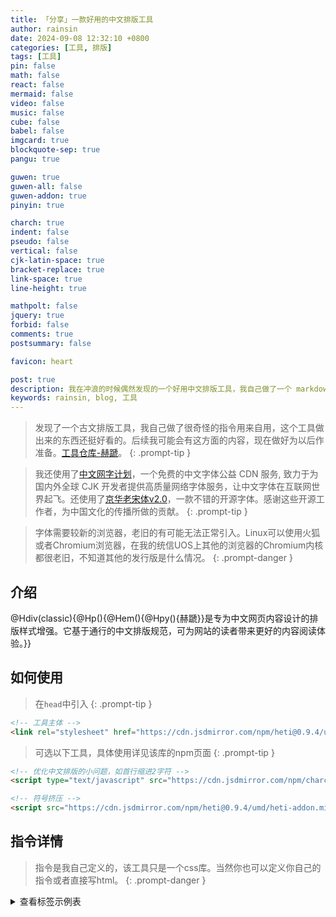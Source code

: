 ```yaml
---
title: 「分享」一款好用的中文排版工具
author: rainsin
date: 2024-09-08 12:32:10 +0800
categories: [工具, 排版]
tags: [工具]
pin: false
math: false
react: false
mermaid: false
video: false
music: false
cube: false
babel: false
imgcard: true
blockquote-sep: true
pangu: true

guwen: true
guwen-all: false
guwen-addon: true
pinyin: true

charch: true
indent: false
pseudo: false
vertical: false
cjk-latin-space: true
bracket-replace: true
link-space: true
line-height: true

mathpolt: false
jquery: true
forbid: false
comments: true
postsummary: false

favicon: heart

post: true
description: 我在冲浪的时候偶然发现的一个好用中文排版工具，我自己做了一个 markdown 里的使用的指令，要在浏览器里处理，我不熟悉 ruby，后面学一下看能不能在构建的时候就转换好，这样页面速度会好一点。
keywords: rainsin, blog, 工具
---
```


> 发现了一个古文排版工具，我自己做了很奇怪的指令用来自用，这个工具做出来的东西还挺好看的。后续我可能会有这方面的内容，现在做好为以后作准备。[工具仓库-赫蹏](https://github.com/sivan/heti)。
{: .prompt-tip }

> 我还使用了[中文网字计划](https://chinese-font.netlify.app/cdn/)，一个免费的中文字体公益 CDN 服务, 致力于为国内外全球 CJK 开发者提供高质量网络字体服务，让中文字体在互联网世界起飞。还使用了[京华老宋体v2.0](https://www.mfonts.cn/1324.html)，一款不错的开源字体。感谢这些开源工作者，为中国文化的传播所做的贡献。
{: .prompt-tip }

> 字体需要较新的浏览器，老旧的有可能无法正常引入。Linux可以使用火狐或者Chromium浏览器，在我的统信UOS上其他的浏览器的Chromium内核都很老旧，不知道其他的发行版是什么情况。
{: .prompt-danger }

## 介绍

<div class="heti-box">
@Hdiv(classic){@Hp(){@Hem(){@Hpy(){赫蹏}}是专为中文网页内容设计的排版样式增强。它基于通行的中文排版规范，可为网站的读者带来更好的内容阅读体验。}}
</div>

## 如何使用

> 在`head`中引入
{: .prompt-tip }

```html
<!-- 工具主体 -->
<link rel="stylesheet" href="https://cdn.jsdmirror.com/npm/heti@0.9.4/umd/heti.min.css">
```

> 可选以下工具，具体使用详见该库的npm页面
{: .prompt-tip }

```html
<!-- 优化中文排版的小问题，如首行缩进2字符 -->
<script type="text/javascript" src="https://cdn.jsdmirror.com/npm/charch@0.1.0/charch.build.js"></script>

<!-- 符号挤压 -->
<script src="https://cdn.jsdmirror.com/npm/heti@0.9.4/umd/heti-addon.min.js"></script>
```

## 指令详情

> 指令是我自己定义的，该工具只是一个css库。当然你也可以定义你自己的指令或者直接写html。
{: .prompt-danger }

<div class="heti heti--ancient">

  <details>
          <summary>查看标签示例表</summary>
          <section class="section">
            <table>
              <caption>常用标签样式示例表</caption>
              <tr>
                <th style="width: 72px;text-align: center;">类型</th>
                <th style="width: 320px;text-align: center;">标签</th>
                <th style="width: 240px;text-align: center;">效果</th>
              </tr>
              <tr>
                <td style="text-align: center">标题</td>
                <td><code>@Hh5(){标题1-5级}</code></td>
                <td><h5>标题1-5级</h5></td>
              </tr>
              <tr>
                <td style="text-align: center">缩写</td>
                <td><code>@Habbr(Cascading Style Sheets){CSS}</code></td>
                <td><abbr title="Cascading Style Sheets">CSS</abbr></td>
              </tr>
              <tr>
                <td style="text-align: center">专名号</td>
                <td><code>@Hp(){此时来自@Hu(位于山东省聊城市阳谷县城东){景阳冈}的@Hu(){武松}大喝一声：@Hq(){纳命来！}}</code></td>
                <td>此时来自<u title="位于山东省聊城市阳谷县城东">景阳冈</u>的<u>武松</u>大喝一声：<q>纳命来！</q></td>
              </tr>
              <tr>
                <td style="text-align: center">文本更新</td>
                <td><code>因为谁也不认识，所以最后我们决定念@Hs(){dí}tí。</code></td>
                <td>因为谁也不认识，所以最后我们决定念<s>dí</s>tí。</td>
              </tr>
              <tr>
                <td style="text-align: center">引号</td>
                <td><code>窃·格瓦拉曾经说过：@Hq(){打工是不可能打工的。}</code></td>
                <td>窃·格瓦拉曾经说过：<q>打工是不可能打工的。</q></td>
              </tr>
              <tr>
                <td style="text-align: center">术语</td>
                <td><code>@Hdfn(){窃·格瓦拉}，中国大陆网络红人、罪犯。被奉为百度「戒赌吧」400万会员的「精神领袖」。</code></td>
                <td><dfn>窃·格瓦拉</dfn>，中国大陆网络红人、罪犯。被奉为百度「戒赌吧」400万会员的「精神领袖」。</td>
              </tr>
              <tr>
                <td style="text-align: center">标记</td>
                <td><code>这道题@Hmr(){必考}，你们爱记不记。</code></td>
                <td>这道题<mark>必考</mark>，你们爱记不记。</td>
              </tr>
              <tr>
                <td style="text-align: center">强调</td>
                <td><code>稳住，@Hem(){我们能赢}！</code></td>
                <td>稳住，<em>我们能赢</em>！</td>
              </tr>
              <tr>
                <td style="text-align: center">着重号</td>
                <td><code>我们@Htem(){必将}战胜这场疫情。</code></td>
                <td>我们<span class="heti-em">必将</span>战胜这场疫情。</td>
              </tr>
              
            </table>
          </section>
        </details>
  </div>

## 使用示例

### 竖排诗词（我自己加的）

<div class="heti-box">
@Hdiv(poetry,vertical,huiwen){
  @Hp(start,h1-self){沁园春·长沙}
  @Hp(start){独立寒秋，湘江北去，橘子洲头。<br>
看万山红遍，层林尽染；<br>漫江碧透，百舸争流。<br>
鹰击长空，鱼翔浅底，万类霜天竞自由。<br>
怅寥廓，问苍茫大地，谁主沉浮？}
@Hp(start){携来百侣曾游。忆往昔峥嵘岁月稠。<br>
恰同学少年，风华正茂；<br>书生意气，挥斥方遒。<br>
指点江山，激扬文字，粪土当年万户侯。<br>
曾记否，到中流击水，浪遏飞舟？<br>}
@Hp(end){@Hsp(red){毛泽东}}
}
</div>

### 竖排诗词指令

```
<div class="heti-box">
@Hdiv(poetry,vertical,huiwen){
@Hp(start,h1-self){沁园春·长沙}
@Hp(start){独立寒秋，湘江北去，橘子洲头。<br>
看万山红遍，层林尽染；<br>漫江碧透，百舸争流。<br>
鹰击长空，鱼翔浅底，万类霜天竞自由。<br>
怅寥廓，问苍茫大地，谁主沉浮？}
@Hp(start){携来百侣曾游。忆往昔峥嵘岁月稠。<br>
恰同学少年，风华正茂；<br>书生意气，挥斥方遒。<br>
指点江山，激扬文字，粪土当年万户侯。<br>
曾记否，到中流击水，浪遏飞舟？<br>}
@Hp(end){@Hsp(red){毛泽东}}
}
</div>
```

### 横排古文

<div class="heti-box">
@Hdiv(ancient,annotation){
@Hh1(){庖丁解牛}

@Hp(meta,small){作者：@Habbr(庄子){庄周}（公元前369～公元前286年）}

@Hp(){@Hem(){吾生也有涯}，@Hem(){而知也无涯}。以有涯随无涯，殆已！已而为知者，殆而已矣！为善无近名，为恶无近刑。@Hmr(){缘督以为经，可以保身，可以全生，可以养亲，可以尽年。}}

@Hp(){@Hu(名丁的厨工。先秦古书往往以职业放在人名前){@Hpy(){庖}丁}为文惠君解牛，手之所触，肩之所倚，足之所履，膝之所@Hu(支撑，接触){@Hpy(){踦}}，@Hu(砉然：砉，又读xū，象声词。砉然，皮骨相离的声音){@Hpy(){砉}然@Hpy(xiǎng){向}然}，奏刀@Hu(騞然：象声词，形容比砉然更大的进刀解牛声){@Hpy(){騞}然}，莫不中音。合于《桑林》之舞，乃中《经首》之会。}

@Hp(){文惠君曰：「嘻，善哉！技@Hu(通「盍」，何，怎样){@Hpy(hé){盖}}至此乎？」}

@Hp(){庖丁释刀对曰：「臣之所好者，道也，进乎技矣。始臣之解牛之时，所见无非牛者。三年之后，未尝见全牛也。方今之时，臣以神遇而不以目视，官知止而@Hu(指精神活动){神欲}行。依乎@Hu(指牛的生理上的天然结构){天理}，@Hu(击入大的缝隙){批大@Hpy(){郤}}，@Hu(){导大@Hpy(){窾}}，@Hu(依){因}其@Hu(指牛体本来的结构){固然}，技经肯@Hpy(){綮}之未尝，而况大@Hpy(){軱}乎！良庖岁更刀，割也；族庖月更刀，折也。今臣之刀十九年矣，所解数千牛矣，而刀刃若新发于@Hpy(){硎}。彼节者有间，而刀刃者无厚；以无厚入有间，恢恢乎其于@Hem(){游刃必有余地}矣，是以十九年而刀刃若新发于硎。虽然，每至于族，吾见其难为，@Hpy(){怵}然为戒，视为止，行为迟。动刀甚微，@Hpy(){謋}然已解，如土委地。提刀而立，为之四顾，为之@Hpy(){踌躇}满志，善刀而藏之。」}

@Hp(){文惠君曰：「@Hpy(){善哉}！吾闻庖丁之言，得养生焉。」}}
</div>

#### 横排古文指令

```
@Hdiv(ancient,annotation){
@Hh1(){庖丁解牛}

@Hp(meta,small){作者：@Habbr(庄子){庄周}（公元前369～公元前286年）}

@Hp(){@Hem(){吾生也有涯}，@Hem(){而知也无涯}。以有涯随无涯，殆已！已而为知者，殆而已矣！为善无近名，为恶无近刑。@Hmr(){缘督以为经，可以保身，可以全生，可以养亲，可以尽年。}}

@Hp(){@Hu(名丁的厨工。先秦古书往往以职业放在人名前){@Hpy(){庖}丁}为文惠君解牛，手之所触，肩之所倚，足之所履，膝之所@Hu(支撑，接触){@Hpy(){踦}}，@Hu(砉然：砉，又读xū，象声词。砉然，皮骨相离的声音){@Hpy(){砉}然@Hpy(xiǎng){向}然}，奏刀@Hu(騞然：象声词，形容比砉然更大的进刀解牛声){@Hpy(){騞}然}，莫不中音。合于《桑林》之舞，乃中《经首》之会。}

@Hp(){文惠君曰：「嘻，善哉！技@Hu(通「盍」，何，怎样){@Hpy(hé){盖}}至此乎？」}

@Hp(){庖丁释刀对曰：「臣之所好者，道也，进乎技矣。始臣之解牛之时，所见无非牛者。三年之后，未尝见全牛也。方今之时，臣以神遇而不以目视，官知止而@Hu(指精神活动){神欲}行。依乎@Hu(指牛的生理上的天然结构){天理}，@Hu(击入大的缝隙){批大@Hpy(){郤}}，@Hu(){导大@Hpy(){窾}}，@Hu(依){因}其@Hu(指牛体本来的结构){固然}，技经肯@Hpy(){綮}之未尝，而况大@Hpy(){軱}乎！良庖岁更刀，割也；族庖月更刀，折也。今臣之刀十九年矣，所解数千牛矣，而刀刃若新发于@Hpy(){硎}。彼节者有间，而刀刃者无厚；以无厚入有间，恢恢乎其于@Hem(){游刃必有余地}矣，是以十九年而刀刃若新发于硎。虽然，每至于族，吾见其难为，@Hpy(){怵}然为戒，视为止，行为迟。动刀甚微，@Hpy(){謋}然已解，如土委地。提刀而立，为之四顾，为之@Hpy(){踌躇}满志，善刀而藏之。」}

@Hp(){文惠君曰：「@Hpy(){善哉}！吾闻庖丁之言，得养生焉。」}}
```

### 竖排古文

<div class="heti-box">
@Hdiv(ancient,vertical){
@Hh1(){般若波罗蜜多心经}

@Hp(meta,small){译者：@Habbr(陈祎){玄奘}（602年～664年）}

@Hp(){观自在菩萨，行深般若波罗蜜多时，照见五蕴皆空，度一切苦厄。}

@Hp(){舍利子，@Htem(){色不异空，空不异色。色即是空，空即是色。受想行识，亦复如是。}}

@Hp(){舍利子，是诸法空相，不生不灭。不垢不净，不增不减。@Hmr(){是故空中无色，无受想行识。无眼耳鼻舌身意，无色声香味触法。无眼界，乃至无意识界。无无明，亦无无明尽。乃至无老死，亦无老死尽。无苦集灭道，无智亦无得，以无所得故。}}

@Hp(){菩提萨@Hpy(){埵}，依般若波罗蜜多故。心无挂碍，无挂碍故，无有恐怖。远离颠倒梦想，究竟涅槃。}

@Hp(){三世诸佛，依般若波罗蜜多故。得阿@Hpy(){耨}多罗三藐三菩提。}

@Hp(){故知般若波罗蜜多。是大神咒，是大明咒，是无上咒。是无等等咒，能除一切苦，真实不虚。}

@Hp(){故说般若波罗蜜多咒。即说咒曰，揭谛揭谛，波罗揭谛。波罗僧揭谛，菩提萨婆诃。}}
</div>

#### 竖排古文指令

```
@Hdiv(ancient,vertical){
    ······
}
```

### 诗词横排

<div class="heti-box">
@Hdiv(poetry,nowarp){

@Hh1(){一剪梅·红藕香残玉簟秋@Hsp(meta,small){[宋]@Habbr(号易安居士){李清照}}}

@Hp(verse,x-large,kinghua){红藕香残玉簟秋。轻解罗裳，独上兰舟。<br>云中谁寄锦书来，雁字回时，月满西楼。<br>花自飘零水自流。一种相思，两处闲愁。<br>此情无计可消除，才下眉头，却上心头。}
}
</div>

#### 诗词横排指令

```
@Hdiv(poetry,nowarp){

@Hh1(){一剪梅·红藕香残玉簟秋@Hsp(meta,small){[宋]@Habbr(号易安居士){李清照}}}

@Hp(verse,x-large,kinghua){红藕香残玉簟秋。轻解罗裳，独上兰舟。<br>云中谁寄锦书来，雁字回时，月满西楼。<br>花自飘零水自流。一种相思，两处闲愁。<br>此情无计可消除，才下眉头，却上心头。}
}
```

### 仿宋

> 我自己加的。
{: .prompt-tip }

<div class="heti-box">
@Hdiv(ancient){
@Hh1(){出师表}
@Hp(meta,small,fangsong){作者：@Habbr(字孔明){諸葛亮}（181年～234年10月8日）}
@Hp(fangsong,fangsong-regular){先帝创业未半而中道崩殂，今天下三分，益州疲弊，此诚危急存亡之秋也。然侍卫之臣不懈于内，忠志之士忘身于外者，盖追先帝之殊遇，欲报之于陛下也。诚宜开张圣听，以光先帝遗德，恢弘志士之气，不宜妄自菲薄，引喻失义，以塞忠谏之路也。}
@Hp(fangsong,fangsong-regular){宫中府中，俱为一体；陟罚臧否，不宜异同。若有作奸犯科及为忠善者，宜付有司论其刑赏，以昭陛下平明之理；不宜偏私，使内外异法也。}
@Hp(fangsong,fangsong-regular){侍中、侍郎郭攸之、费祎、董允等，此皆良实，志虑忠纯，是以先帝简拔以遗陛下：愚以为宫中之事，事无大小，悉以咨之，然后施行，必能裨补阙漏，有所广益。}
@Hp(fangsong,fangsong-regular){将军向宠，性行淑均，晓畅军事，试用于昔日，先帝称之曰能，是以众议举宠为督。愚以为营中之事，悉以咨之，必能使行阵和睦，优劣得所。}
@Hp(fangsong,fangsong-regular){亲贤臣，远小人，此先汉所以兴隆也；亲小人，远贤臣，此后汉所以倾颓也。先帝在时，每与臣论此事，未尝不叹息痛恨于桓、灵也。侍中、尚书、长史、参军，此悉贞良死节之臣，愿陛下亲之信之，则汉室之隆，可计日而待也。}
@Hp(fangsong,fangsong-regular){臣本布衣，躬耕于南阳，苟全性命于乱世，不求闻达于诸侯。先帝不以臣卑鄙，猥自枉屈，三顾臣于草庐之中，咨臣以当世之事，由是感激，遂许先帝以驱驰。后值倾覆，受任于败军之际，奉命于危难之间，尔来二十有一年矣。}
@Hp(fangsong,fangsong-regular){先帝知臣谨慎，故临崩寄臣以大事也。受命以来，夙夜忧叹，恐托付不效，以伤先帝之明；故五月渡泸，深入不毛。今南方已定，兵甲已足，当奖率三军，北定中原，庶竭驽钝，攘除奸凶，兴复汉室，还于旧都。此臣所以报先帝而忠陛下之职分也。至于斟酌损益，进尽忠言，则攸之、祎、允之任也。}
@Hp(fangsong,fangsong-regular){愿陛下托臣以讨贼兴复之效，不效，则治臣之罪，以告先帝之灵。若无兴德之言，则责攸之、祎、允等之慢，以彰其咎；陛下亦宜自谋，以咨诹善道，察纳雅言，深追先帝遗诏。臣不胜受恩感激。}
@Hp(fangsong,fangsong-regular){今当远离，临表涕零，不知所言。}
}
</div>

#### 仿宋指令

```
@Hdiv(ancient,fangsong){
    ······
}
```

### 繁体

<div class="heti-box">
@Hdiv(poetry,nowarp){

@Hh1(){春江花月夜@Hsp(meta,small){[唐]@Habbr(吴中四士之一){张若虚}}}

@Hp(verse,x-large,huiwen){
春江潮水連海平，海上明月共潮生。<br>

灩灩隨波韆萬裏，何處春江無月明！<br>

江流宛轉繞芳甸，月照花林皆似霰。<br>

空裏流霜不覺飛，汀上白沙看不見。<br>

江天一色無縴塵，皎皎空中孤月輪。<br>

江畔何人初見月，江月何秊初照人？<br>

人生代代無窮已，江月秊秊朢相似。<br>

不知江月待何人，但見長江送流水。<br>

白雲一片去悠悠，青楓浦上不勝愁。<br>

誰傢今夜扁舟子，何處相思明月樓？<br>

可憐樓上月裴廻，應照離人粧鏡臺。<br>

玉戶簾中捲不去，搗衣砧上拂還來。<br>

此時相朢不相聞，願逐月華流照君。<br>

鴻鴈長飛光不度，魚龍潛躍水成文。<br>

昨夜閑潭夢落花，可憐春半不還傢。<br>

江水流春去慾盡，江潭落月複西斜。<br>

斜月沉沉藏海霧，碣石瀟湘無限路。<br>

不知乗月幾人歸，落月搖情滿江樹。<br>
}
}
</div>

### 注释

#### 楷体

<div class="heti-box">
@Hdiv(classic){
@Hbq(){
@Hsp(inline-block){注释：}<br>
@Hsp(intent,inline-block){选自《全唐诗》卷二十一（中华书局1999年版）。春江花月夜，乐府旧题。张若虚（约660—约720），扬州（今属江苏）人，唐代诗人。与贺知章、张旭、包融并称“吴中四士”。}<br>
@Hsp(intent,inline-block){〔滟滟〕形容波光荡漾。}<br>
@Hsp(intent,inline-block){〔月明〕月光。}<br>
@Hsp(intent,inline-block){〔芳甸〕花草茂盛的原野。}<br>
@Hsp(intent,inline-block){〔@Hpy(){霰}〕白色不透明的小冰粒。}<br>
@Hsp(intent,inline-block){〔流霜〕飞霜，比喻从空中洒落的月光。}<br>
@Hsp(intent,inline-block){〔青枫浦〕即双枫浦，在湖南浏阳南。}<br>
@Hsp(intent,inline-block){〔扁舟子〕指飘荡江湖的游子。}<br>
@Hsp(intent,inline-block){〔明月楼〕明月映照下的楼阁。这里指楼上的思妇。}<br>
@Hsp(intent,inline-block){〔裴回〕同“徘徊”。}<br>
@Hsp(intent,inline-block){〔离人〕指守候在家的思妇。}<br>
@Hsp(intent,inline-block){〔玉户帘中卷不去〕意思是，月光洒在玉门帘上，欲卷而去之而不得。玉户，用玉装饰的门，也用作门的美称。}<br>
@Hsp(intent,inline-block){〔月华〕月光。}<br>
@Hsp(intent,inline-block){〔流照〕照射。}<br>
@Hsp(intent,inline-block){〔鸿雁长飞光不度〕大雁远飞却不能飞出月光。暗示鸿雁不能传书。}<br>
@Hsp(intent,inline-block){〔鱼龙潜跃水成文〕鱼儿出没只能使水面泛出波纹。暗示鱼儿不能传书。古人有鱼儿传书一说。乐府诗《饮马长城窟行》：“呼儿烹鲤鱼，中有尺素书。”鱼龙，这里指鱼。}<br>
@Hsp(intent,inline-block){〔潇湘〕潇水和湘江，均流入洞庭湖。}<br>
}
}
</div>

#### 仿宋

<div class="heti-box">
@Hdiv(classic,fangsong){
@Hbq(){
@Hsp(inline-block){注释：}<br>
@Hsp(intent,inline-block){选自《全唐诗》卷二十一（中华书局1999年版）。春江花月夜，乐府旧题。张若虚（约660—约720），扬州（今属江苏）人，唐代诗人。与贺知章、张旭、包融并称“吴中四士”。}<br>
@Hsp(intent,inline-block){〔滟滟〕形容波光荡漾。}<br>
@Hsp(intent,inline-block){〔月明〕月光。}<br>
@Hsp(intent,inline-block){〔芳甸〕花草茂盛的原野。}<br>
@Hsp(intent,inline-block){〔@Hpy(){霰}〕白色不透明的小冰粒。}<br>
@Hsp(intent,inline-block){〔流霜〕飞霜，比喻从空中洒落的月光。}<br>
@Hsp(intent,inline-block){〔青枫浦〕即双枫浦，在湖南浏阳南。}<br>
@Hsp(intent,inline-block){〔扁舟子〕指飘荡江湖的游子。}<br>
@Hsp(intent,inline-block){〔明月楼〕明月映照下的楼阁。这里指楼上的思妇。}<br>
@Hsp(intent,inline-block){〔裴回〕同“徘徊”。}<br>
@Hsp(intent,inline-block){〔离人〕指守候在家的思妇。}<br>
@Hsp(intent,inline-block){〔玉户帘中卷不去〕意思是，月光洒在玉门帘上，欲卷而去之而不得。玉户，用玉装饰的门，也用作门的美称。}<br>
@Hsp(intent,inline-block){〔月华〕月光。}<br>
@Hsp(intent,inline-block){〔流照〕照射。}<br>
@Hsp(intent,inline-block){〔鸿雁长飞光不度〕大雁远飞却不能飞出月光。暗示鸿雁不能传书。}<br>
@Hsp(intent,inline-block){〔鱼龙潜跃水成文〕鱼儿出没只能使水面泛出波纹。暗示鱼儿不能传书。古人有鱼儿传书一说。乐府诗《饮马长城窟行》：“呼儿烹鲤鱼，中有尺素书。”鱼龙，这里指鱼。}<br>
@Hsp(intent,inline-block){〔潇湘〕潇水和湘江，均流入洞庭湖。}<br>
}
}
</div>

## 代码

#### 需要的库

```html
<!-- Jquery -->
<script src="https://s4.zstatic.net/npm/jquery@3.7.1/dist/jquery.min.js"></script>

<!-- 一个生成拼音的库 -->
<script src="https://cdn.jsdelivr.net/npm/pinyin-pro@3.18.2/dist/index.js"></script>

```

#### 具体实现

> 烂代码没啥鲁棒性，你可以自己实现一下，实现完了留言告诉我，我可以用一用，具体代码详见[github](https://github.com/rainsins/rainsins.github.io/blob/379f2da2103b51ecab9280bacea3c688f2fc8237/assets/js/heti.js){:target="_blank"}。
{: .prompt-tip }